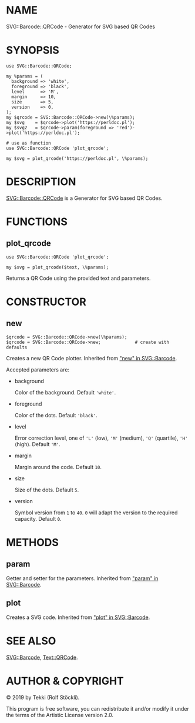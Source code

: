 # NAME

SVG::Barcode::QRCode - Generator for SVG based QR Codes

# SYNOPSIS

    use SVG::Barcode::QRCode;

    my %params = (
      background => 'white',
      foreground => 'black',
      level      => 'M',
      margin     => 10,
      size       => 5,
      version    => 0,
    );
    my $qrcode = SVG::Barcode::QRCode->new(\%params);
    my $svg    = $qrcode->plot('https://perldoc.pl');
    my $svg2   = $qrcode->param(foreground => 'red')->plot('https://perldoc.pl');

    # use as function
    use SVG::Barcode::QRCode 'plot_qrcode';

    my $svg = plot_qrcode('https://perldoc.pl', \%params);

# DESCRIPTION

[SVG::Barcode::QRCode](https://metacpan.org/pod/SVG::Barcode::QRCode) is a Generator for SVG based QR Codes.

# FUNCTIONS

## plot\_qrcode

    use SVG::Barcode::QRCode 'plot_qrcode';

    my $svg = plot_qrcode($text, \%params);

Returns a QR Code using the provided text and parameters.

# CONSTRUCTOR

## new

    $qrcode = SVG::Barcode::QRCode->new(\%params);
    $qrcode = SVG::Barcode::QRCode->new;             # create with defaults

Creates a new QR Code plotter. Inherited from ["new" in SVG::Barcode](https://metacpan.org/pod/SVG::Barcode#new).

Accepted parameters are:

- background

    Color of the background. Default `'white'`.

- foreground

    Color of the dots. Default `'black'`.

- level

    Error correction level, one of `'L'` (low), `'M'` (medium), `'Q'` (quartile), `'H'` (high). Default `'M'`.

- margin

    Margin around the code. Default `10`.

- size

    Size of the dots. Default `5`.

- version

    Symbol version from `1` to `40`. `0` will adapt the version to the required capacity. Default `0`.

# METHODS

## param

Getter and setter for the parameters. Inherited from ["param" in SVG::Barcode](https://metacpan.org/pod/SVG::Barcode#param).

## plot

Creates a SVG code. Inherited from ["plot" in SVG::Barcode](https://metacpan.org/pod/SVG::Barcode#plot).

# SEE ALSO

[SVG::Barcode](https://metacpan.org/pod/SVG::Barcode), [Text::QRCode](https://metacpan.org/pod/Text::QRCode).

# AUTHOR & COPYRIGHT

© 2019 by Tekki (Rolf Stöckli).

This program is free software, you can redistribute it and/or modify it under the terms of the Artistic License version 2.0.

